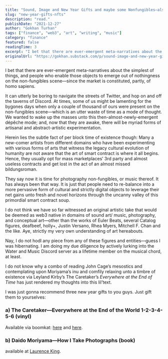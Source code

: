 ```yaml
---
title: "Sound, Image and New Year Gifts and maybe some Nonfungibles—also, SEO plase GM and perchance an NFT 100K EOY LFG"
slug: "new-year-gifts-nfts"
description: "read."
publishDate: "2021-12-27"
author: "Gokhan Turhan"
tags: ["finance", "web3", "art", "writing", "music"]
category: "finance"
featured: false
readingTime: 3
excerpt: "I bet that there are ever-emergent meta-narratives about the simplest of things, and people who enable those objects to emerge out of nothingness on the non-fungibles scene—since the market is..."
originalUrl: "https://gokhan.substack.com/p/sound-image-and-new-year-gifts-and-maybe-some-nonfungiblesalso-seo-plase-gm-and-perchance-an-nft-100"
---
```


I bet that there are ever-emergent meta-narratives about the simplest of things, and people who enable those objects to emerge out of nothingness on the non-fungibles scene—since the market is constituted, partly, of homo sapiens.

It can utterly be boring to navigate the streets of Twitter, and hop on and off the taverns of Discord. At times, some of us might be lamenting for the bygones days when only a couple of thousand of ours were present on the non-fungibles scene—which is an utter waste of time as a mode of thought. We wanted to wake up the masses unto this then-almost-newly-emergent dépêche mode; and, now that they are awake, there will be myriad forms of artisanal and abstract-artistic experimentation.

Herein lies the subtle fact of per block time of existence though: Many a new-comer artists from different domains who have been experimenting with various forms of arts that witness the legacy cultural evolution of humanity are not aware that the art of smart contract is where it all begins. Hence, they usually opt for mass marketplaces’ 3rd party and almost useless contracts and get lost in the act of an almost missed bildungsroman.

They say now it is time for photography non-fungibles, or music thereof. It has always been that way. It is just that people need to re-balance into a more pervasive form of cultural and strictly digital objects to leverage their net gains unto fresh and novel horizons through the uncanny valley of this primordial smart contract soup.

I do not think we have so far witnessed an original artistic take that would be deemed as web3 native in domains of sound art/ music, photography, and conceptual art—other than the works of Euler Beats, several Catalog figures, deafbeef, holly+, Justin Versano, Rhea Myers, Mitchell F. Chan and the like. Aye, strictly my very own understanding of art hereabouts.

Nay, I do not hodl any piece from any of these figures and entities—guess I was hibernating. I am doing my due diligence by actively lurking into the Water and Music Discord server as a lifetime member on the musical chord, at least.

I do not know why a combo of reading John Cage’s mesostics and contemplating upon Moriyama’s inu and comfily relaxing unto a timbre of existence via Leyland Kirby’s The Caretaker’s *Everywhere at the End of Time* has just rendered my thoughts into this lil’text.

I was just gonna recommend three new year gifts to you guys. Just gift them to yourselves:

### a) The Caretaker—Everywhere at the End of the World 1-2-3-4-5-6 (vinyl)

Available via boomkat: [here](https://boomkat.com/products/everywhere-at-the-end-of-time-stages-1-3) and [here](https://boomkat.com/products/everywhere-at-the-end-of-time-stages-4-6-22ef1a10-fb61-419b-a4f6-356adbe834a9).

### b) Daido Moriyama—How I Take Photographs (book)

available at [Laurence King](https://www.laurenceking.com/us/product/daido-moriyama/).